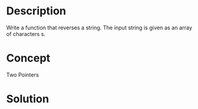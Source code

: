 # Description
Write a function that reverses a string. The input string is given as an array of characters s.
# Concept
Two Pointers

# Solution

```

```

